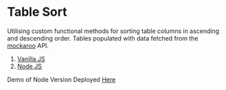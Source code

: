# Table Sort
Utilising custom functional methods for sorting table columns in ascending and descending order. Tables populated with data fetched from the [mockaroo](https://www.mockaroo.com/) API.

1. [Vanilla JS](https://github.com/russgooday/Projects_Table-Sort/tree/vanilla-js)
2. [Node JS](https://github.com/russgooday/Projects_Table-Sort/tree/node-js)

Demo of Node Version Deployed [Here](https://project-table-sort.herokuapp.com/)